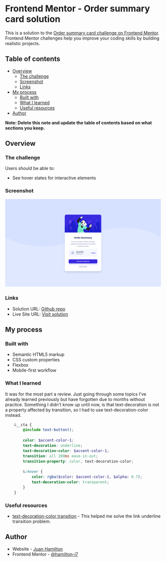 # Frontend Mentor - Order summary card solution

This is a solution to the [Order summary card challenge on Frontend Mentor](https://www.frontendmentor.io/challenges/order-summary-component-QlPmajDUj). Frontend Mentor challenges help you improve your coding skills by building realistic projects. 

## Table of contents

- [Overview](#overview)
  - [The challenge](#the-challenge)
  - [Screenshot](#screenshot)
  - [Links](#links)
- [My process](#my-process)
  - [Built with](#built-with)
  - [What I learned](#what-i-learned)
  - [Useful resources](#useful-resources)
- [Author](#author)

**Note: Delete this note and update the table of contents based on what sections you keep.**

## Overview

### The challenge

Users should be able to:

- See hover states for interactive elements

### Screenshot

![Solution](./images/solution.png)

### Links

- Solution URL: [Github repo](https://github.com/hamilton-i7/order_summary_component)
- Live Site URL: [Visit solution](https://order-summary-component-lac.vercel.app/)

## My process

### Built with

- Semantic HTML5 markup
- CSS custom properties
- Flexbox
- Mobile-first workflow

### What I learned

It was for the most part a review. Just going through some topics I've already learned previously but have forgotten due to months without pracitce.
Something I didn't know up until now, is that text-decoration is not a property affected by transition, so I had to use text-decoration-color instead.
```scss
    &__cta {
        @include text-button();

        color: $accent-color-1;   
        text-decoration: underline;     
        text-decoration-color: $accent-color-1;
        transition: all 200ms ease-in-out;
        transition-property: color, text-decoration-color;

        &:hover {
            color: rgba($color: $accent-color-1, $alpha: 0.7);
            text-decoration-color: transparent;
        }
    }
```

### Useful resources

- [text-decoration-color transition](https://stackoverflow.com/questions/30352431/css-transition-not-working-with-underline) - This helped me solve the link underline transition problem.

## Author

- Website - [Juan Hamilton](https://github.com/hamilton-i7)
- Frontend Mentor - [@hamilton-i7](https://www.frontendmentor.io/profile/hamilton-i7)